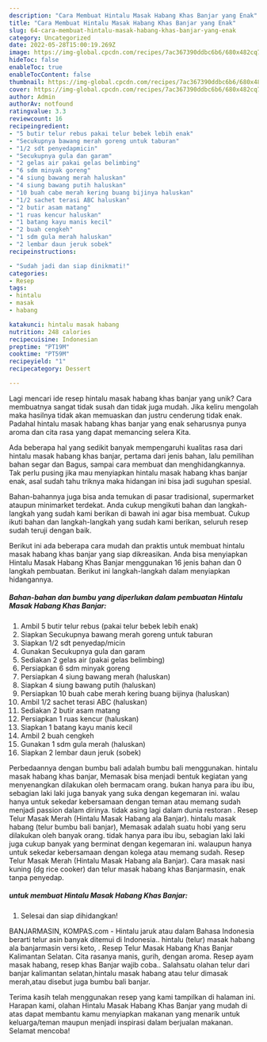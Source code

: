 ```yaml
---
description: "Cara Membuat Hintalu Masak Habang Khas Banjar yang Enak"
title: "Cara Membuat Hintalu Masak Habang Khas Banjar yang Enak"
slug: 64-cara-membuat-hintalu-masak-habang-khas-banjar-yang-enak
category: Uncategorized
date: 2022-05-28T15:00:19.269Z
image: https://img-global.cpcdn.com/recipes/7ac367390ddbc6b6/680x482cq70/hintalu-masak-habang-khas-banjar-foto-resep-utama.jpg
hideToc: false
enableToc: true
enableTocContent: false
thumbnail: https://img-global.cpcdn.com/recipes/7ac367390ddbc6b6/680x482cq70/hintalu-masak-habang-khas-banjar-foto-resep-utama.jpg
cover: https://img-global.cpcdn.com/recipes/7ac367390ddbc6b6/680x482cq70/hintalu-masak-habang-khas-banjar-foto-resep-utama.jpg
author: Admin
authorAv: notfound
ratingvalue: 3.3
reviewcount: 16
recipeingredient:
- "5 butir telur rebus pakai telur bebek lebih enak"
- "Secukupnya bawang merah goreng untuk taburan"
- "1/2 sdt penyedapmicin"
- "Secukupnya gula dan garam"
- "2 gelas air pakai gelas belimbing"
- "6 sdm minyak goreng"
- "4 siung bawang merah haluskan"
- "4 siung bawang putih haluskan"
- "10 buah cabe merah kering buang bijinya haluskan"
- "1/2 sachet terasi ABC haluskan"
- "2 butir asam matang"
- "1 ruas kencur haluskan"
- "1 batang kayu manis kecil"
- "2 buah cengkeh"
- "1 sdm gula merah haluskan"
- "2 lembar daun jeruk sobek"
recipeinstructions:

- "Sudah jadi dan siap dinikmati!"
categories:
- Resep
tags:
- hintalu
- masak
- habang

katakunci: hintalu masak habang 
nutrition: 248 calories
recipecuisine: Indonesian
preptime: "PT19M"
cooktime: "PT59M"
recipeyield: "1"
recipecategory: Dessert

---
```





Lagi mencari ide resep hintalu masak habang khas banjar yang unik? Cara membuatnya sangat tidak susah dan tidak juga mudah. Jika keliru mengolah maka hasilnya tidak akan memuaskan dan justru cenderung tidak enak. Padahal hintalu masak habang khas banjar yang enak seharusnya punya aroma dan cita rasa yang dapat memancing selera Kita.





Ada beberapa hal yang sedikit banyak mempengaruhi kualitas rasa dari hintalu masak habang khas banjar, pertama dari jenis bahan, lalu pemilihan bahan segar dan Bagus, sampai cara membuat dan menghidangkannya. Tak perlu pusing jika mau menyiapkan hintalu masak habang khas banjar enak,      asal sudah tahu triknya maka hidangan ini bisa jadi suguhan spesial.














Bahan-bahannya juga bisa anda temukan di pasar tradisional, supermarket ataupun minimarket terdekat. Anda cukup mengikuti bahan dan langkah-langkah yang sudah kami berikan di bawah ini agar bisa membuat. Cukup ikuti bahan dan langkah-langkah yang sudah kami berikan, seluruh resep sudah teruji dengan baik.






Berikut ini ada beberapa cara mudah dan praktis untuk membuat hintalu masak habang khas banjar yang siap dikreasikan. Anda bisa menyiapkan Hintalu Masak Habang Khas Banjar menggunakan 16 jenis bahan dan 0 langkah pembuatan. Berikut ini langkah-langkah dalam menyiapkan hidangannya.

<!--inarticleads1-->

##### Bahan-bahan dan bumbu yang diperlukan dalam pembuatan Hintalu Masak Habang Khas Banjar:

1. Ambil 5 butir telur rebus (pakai telur bebek lebih enak)
1. Siapkan Secukupnya bawang merah goreng untuk taburan
1. Siapkan 1/2 sdt penyedap/micin
1. Gunakan Secukupnya gula dan garam
1. Sediakan 2 gelas air (pakai gelas belimbing)
1. Persiapkan 6 sdm minyak goreng
1. Persiapkan 4 siung bawang merah (haluskan)
1. Siapkan 4 siung bawang putih (haluskan)
1. Persiapkan 10 buah cabe merah kering buang bijinya (haluskan)
1. Ambil 1/2 sachet terasi ABC (haluskan)
1. Sediakan 2 butir asam matang
1. Persiapkan 1 ruas kencur (haluskan)
1. Siapkan 1 batang kayu manis kecil
1. Ambil 2 buah cengkeh
1. Gunakan 1 sdm gula merah (haluskan)
1. Siapkan 2 lembar daun jeruk (sobek)


Perbedaannya dengan bumbu bali adalah bumbu bali menggunakan. hintalu masak habang khas banjar, Memasak bisa menjadi bentuk kegiatan yang menyenangkan dilakukan oleh bermacam orang. bukan hanya para ibu ibu, sebagian laki laki juga banyak yang suka dengan kegemaran ini. walau hanya untuk sekedar kebersamaan dengan teman atau memang sudah menjadi passion dalam dirinya. tidak asing lagi dalam dunia restoran . Resep Telur Masak Merah (Hintalu Masak Habang ala Banjar). hintalu masak habang (telur bumbu bali banjar), Memasak adalah suatu hobi yang seru dilakukan oleh banyak orang. tidak hanya para ibu ibu, sebagian laki laki juga cukup banyak yang berminat dengan kegemaran ini. walaupun hanya untuk sekedar kebersamaan dengan kolega atau memang sudah. Resep Telur Masak Merah (Hintalu Masak Habang ala Banjar). Cara masak nasi kuning (dg rice cooker) dan telur masak habang khas Banjarmasin, enak tanpa penyedap. 

<!--inarticleads2-->

#####  untuk membuat Hintalu Masak Habang Khas Banjar:


1. Selesai dan siap dihidangkan!

BANJARMASIN, KOMPAS.com - Hintalu jaruk atau dalam Bahasa Indonesia berarti telur asin banyak ditemui di Indonesia.. hintalu (telur) masak habang ala banjarmasin versi keto, . Resep Telur Masak Habang Khas Banjar Kalimantan Selatan. Cita rasanya manis, gurih, dengan aroma. Resep ayam masak habang, resep khas Banjar wajib coba.. Salahsatu olahan telur dari banjar kalimantan selatan,hintalu masak habang atau telur dimasak merah,atau disebut juga bumbu bali banjar. 

Terima kasih telah menggunakan resep yang kami tampilkan di halaman ini. Harapan kami, olahan Hintalu Masak Habang Khas Banjar yang mudah di atas dapat membantu kamu menyiapkan makanan yang menarik untuk keluarga/teman maupun menjadi inspirasi dalam berjualan makanan. Selamat mencoba!
